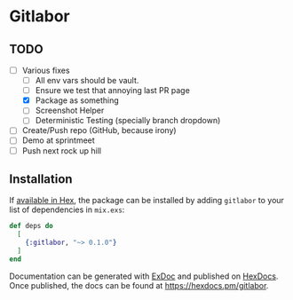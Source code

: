 # Gitlabor

## TODO
- [ ] Various fixes
  - [ ] All env vars should be vault.
  - [ ] Ensure we test that annoying last PR page 
  - [x] Package as something
  - [ ] Screenshot Helper
  - [ ] Deterministic Testing (specially branch dropdown)
- [ ] Create/Push repo (GitHub, because irony)
- [ ] Demo at sprintmeet
- [ ] Push next rock up hill

## Installation

If [available in Hex](https://hex.pm/docs/publish), the package can be installed
by adding `gitlabor` to your list of dependencies in `mix.exs`:

```elixir
def deps do
  [
    {:gitlabor, "~> 0.1.0"}
  ]
end
```

Documentation can be generated with [ExDoc](https://github.com/elixir-lang/ex_doc)
and published on [HexDocs](https://hexdocs.pm). Once published, the docs can
be found at <https://hexdocs.pm/gitlabor>.

